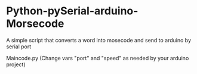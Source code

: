 # Python-pySerial-arduino-Morsecode

A simple script that converts a word into mosecode and send to arduino by serial port

Maincode.py (Change vars "port" and "speed" as needed by your arduino project)
